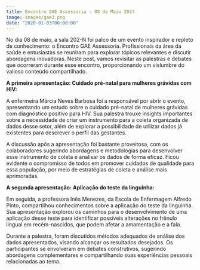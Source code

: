 ```yaml
---
title: Encontro GAE Assessoria - 08 de Maio 2023
image: images/gae3.png
date: "2020-01-03T00:00:00"
---
```

No dia 08 de maio, a sala 202-N foi palco de um evento inspirador e repleto de conhecimento: o Encontro GAE Assessoria. Profissionais da área da saúde e entusiastas se reuniram para explorar tópicos relevantes e discutir abordagens inovadoras. Neste post, vamos revisitar as palestras e debates que ocorreram durante esse encontro, proporcionando um vislumbre do valioso conteúdo compartilhado.

**A primeira apresentação: Cuidado pré-natal para mulheres grávidas com HIV:**

A enfermeira Márcia Neves Barbosa foi a responsável por abrir o evento, apresentando um estudo sobre o cuidado pré-natal de mulheres grávidas com diagnóstico positivo para HIV. Sua palestra trouxe insights importantes sobre a necessidade de criar um instrumento para a coleta organizada de dados desse setor, além de explorar a possibilidade de utilizar dados já existentes para descrever o perfil das gestantes.

A discussão após a apresentação foi bastante proveitosa, com os colaboradores sugerindo abordagens e metodologias para desenvolver esse instrumento de coleta e analisar os dados de forma eficaz. Ficou evidente o compromisso de todos em promover cuidados de qualidade para essa população, por meio de estratégias de coleta e análise mais aprimoradas.

**A segunda apresentação: Aplicação do teste da linguinha:**

Em seguida, a professora Inês Menezes, da Escola de Enfermagem Alfredo Pinto, compartilhou conhecimentos sobre a aplicação do teste da linguinha. Sua apresentação explorou os caminhos para o desenvolvimento de uma aplicação desse teste para identificar possíveis alterações no frênulo lingual em recém-nascidos, que podem afetar a amamentação e a fala.

Durante a palestra, foram discutidos métodos adequados de análise dos dados apresentados, visando alcançar os resultados desejados. Os participantes se envolveram em debates construtivos, sugerindo abordagens complementares e compartilhando suas experiências pessoais relacionadas ao tema.
